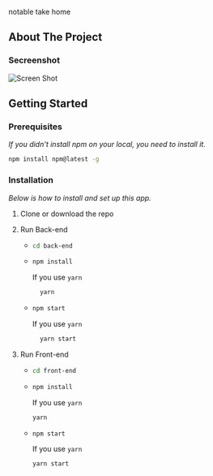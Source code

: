 notable take home

## About The Project

### Secreenshot

![Screen Shot](https://user-images.githubusercontent.com/51981142/223592132-a4496f37-35cd-4bd4-81cf-7da7d9cc96c2.png)

## Getting Started

### Prerequisites

_If you didn't install npm on your local, you need to install it._

  ```sh
  npm install npm@latest -g
  ```

### Installation

_Below is how to install and set up this app._

1. Clone or download the repo

2. Run Back-end
    - ```sh
      cd back-end
      ```

    - ```sh
      npm install
      ```

      If you use `yarn`

      ```sh
        yarn
      ```
      
    - ```sh
      npm start
      ```

      If you use `yarn`

      ```sh
        yarn start
      ```

3. Run Front-end
    - ```sh
      cd front-end
      ```

    - ```sh
      npm install
      ```

      If you use `yarn`

      ```sh
      yarn
      ```

    - ```sh
      npm start
      ```

      If you use `yarn`

      ```sh
      yarn start
      ```
